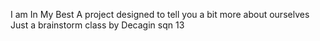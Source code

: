 I am In My Best
A project designed to tell you a bit more about ourselves
Just a brainstorm class by Decagin sqn 13
